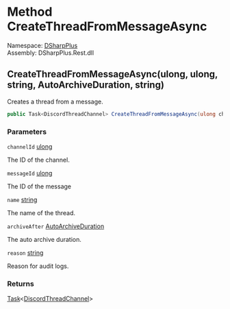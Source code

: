 # Method CreateThreadFromMessageAsync

Namespace: [DSharpPlus](DSharpPlus.md)  
Assembly: DSharpPlus.Rest.dll

## <a id="DSharpPlus_DiscordRestClient_CreateThreadFromMessageAsync_System_UInt64_System_UInt64_System_String_DSharpPlus_AutoArchiveDuration_System_String_"></a>CreateThreadFromMessageAsync\(ulong, ulong, string, AutoArchiveDuration, string\)

Creates a thread from a message.

```csharp
public Task<DiscordThreadChannel> CreateThreadFromMessageAsync(ulong channelId, ulong messageId, string name, AutoArchiveDuration archiveAfter, string reason = null)
```

### Parameters

`channelId` [ulong](https://learn.microsoft.com/dotnet/api/system.uint64)

The ID of the channel.

`messageId` [ulong](https://learn.microsoft.com/dotnet/api/system.uint64)

The ID of the message

`name` [string](https://learn.microsoft.com/dotnet/api/system.string)

The name of the thread.

`archiveAfter` [AutoArchiveDuration](DSharpPlus.AutoArchiveDuration.md)

The auto archive duration.

`reason` [string](https://learn.microsoft.com/dotnet/api/system.string)

Reason for audit logs.

### Returns

[Task](https://learn.microsoft.com/dotnet/api/system.threading.tasks.task\-1)<[DiscordThreadChannel](DSharpPlus.Entities.DiscordThreadChannel.md)\>

